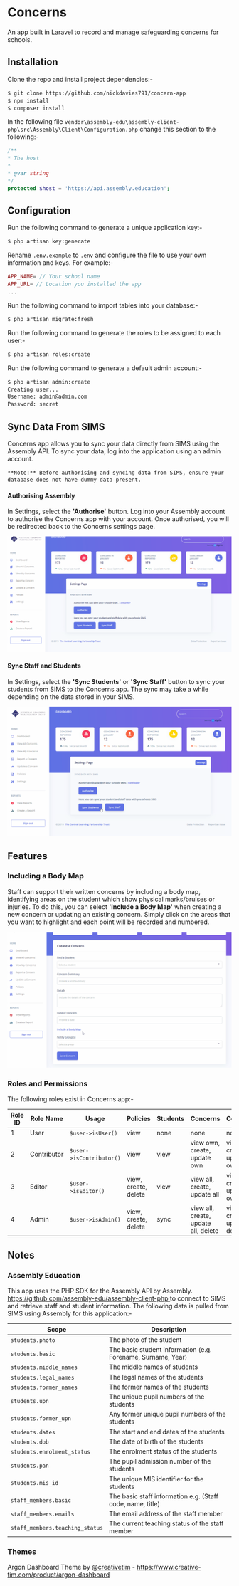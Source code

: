# Concerns

An app built in Laravel to record and manage safeguarding concerns for schools.

## Installation

Clone the repo and install project dependencies:-

```bash
$ git clone https://github.com/nickdavies791/concern-app
$ npm install
$ composer install
```

In the following file `vendor\assembly-edu\assembly-client-php\src\Assembly\Client\Configuration.php` change this section to the following:-

```php
/**
* The host
*
* @var string
*/
protected $host = 'https://api.assembly.education';
```

## Configuration
Run the following command to generate a unique application key:-
```bash
$ php artisan key:generate
```

Rename `.env.example` to `.env` and configure the file to use your own information and keys. For example:-

```php
APP_NAME= // Your school name
APP_URL= // Location you installed the app
...
```

Run the following command to import tables into your database:-
```bash
$ php artisan migrate:fresh
```

Run the following command to generate the roles to be assigned to each user:-
```bash
$ php artisan roles:create
```

Run the following command to generate a default admin account:-
```bash
$ php artisan admin:create
Creating user...
Username: admin@admin.com
Password: secret
```

## Sync Data From SIMS
Concerns app allows you to sync your data directly from SIMS using the Assembly API. To sync your data, log into the application using an admin account. 

```
**Note:** Before authorising and syncing data from SIMS, ensure your database does not have dummy data present.
```

#### Authorising Assembly

In Settings, select the **'Authorise'** button. Log into your Assembly account to authorise the Concerns app with your account. Once authorised, you will be redirected back to the Concerns settings page.

![Authorising Assembly](/screenshots/Authorise-Assembly.gif "Authorising Assembly")

#### Sync Staff and Students

In Settings, select the **'Sync Students'** or **'Sync Staff'** button to sync your students from SIMS to the Concerns app. The sync may take a while depending on the data stored in your SIMS.

![Syncing Students and Staff](/screenshots/Sync-Student.gif "Syncing Students and Staff")



## Features

### Including a Body Map
Staff can support their written concerns by including a body map, identifying areas on the student which show physical marks/bruises or injuries. To do this, you can select **'Include a Body Map'** when creating a new concern or updating an existing concern. Simply click on the areas that you want to highlight and each point will be recorded and numbered.

![Include a Body Map](/screenshots/Body-Map.gif "Include a Body Map")

### Roles and Permissions

The following roles exist in Concerns app:-

| Role ID | Role Name   | Usage                  | Policies             | Students | Concerns                             | Comments                             | Groups                       |
|---------|-------------|------------------------|----------------------|----------|--------------------------------------|--------------------------------------|------------------------------|
| 1       | User        | `$user->isUser()`        | view                 | none     | none                                 | none                                 | none                         |
| 2       | Contributor | `$user->isContributor()` | view                 | view     | view own, create, update own         | view all, create, update own         | view                           |
| 3       | Editor      | `$user->isEditor()`      | view, create, delete | view     | view all, create, update all         | view all, create, update own         | view, create, update, delete |
| 4       | Admin       | `$user->isAdmin()`       | view, create, delete | sync     | view all, create, update all, delete | view all, create, update all, delete | view, create, update, delete |



## Notes

### Assembly Education  
This app uses the PHP SDK for the Assembly API by Assembly. [https://github.com/assembly-edu/assembly-client-php ](https://github.com/assembly-edu/assembly-client-php) to connect to SIMS and retrieve staff and student information. The following data is pulled from SIMS using Assembly for this application:-

| Scope                         | Description                                                  |
|-------------------------------|--------------------------------------------------------------|
| `students.photo`                |  The photo of the student                                    |
| `students.basic`                | The basic student information (e.g. Forename, Surname, Year) |
| `students.middle_names`         | The middle names of students                                 |
| `students.legal_names`          | The legal names of the students                              |
| `students.former_names`         | The former names of the students                             |
| `students.upn`                  | The unique pupil numbers of the students                     |
| `students.former_upn`           | Any former unique pupil numbers of the students              |
| `students.dates`                | The start and end dates of the students                      |
| `students.dob`                  | The date of birth of the students                            |
| `students.enrolment_status`     | The enrolment status of the students                         |
| `students.pan`                  | The pupil admission number of the students                   |
| `students.mis_id`               | The unique MIS identifier for the students                   |
| `staff_members.basic`           | The basic staff information e.g. (Staff code, name, title)   |
| `staff_members.emails`          | The email address of the staff member                        |
| `staff_members.teaching_status` | The current teaching status of the staff member              |

### Themes

Argon Dashboard Theme by [@creativetim](https://twitter.com/creativetim) - [https://www.creative-tim.com/product/argon-dashboard ](https://www.creative-tim.com/product/argon-dashboard)
